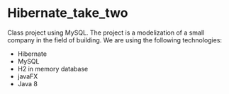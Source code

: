 # Hibernate_take_two
Class project using MySQL. The project is a modelization of a small company in the field of building.
We are using the following technologies:
- Hibernate
- MySQL
- H2 in memory database
- javaFX 
- Java 8
